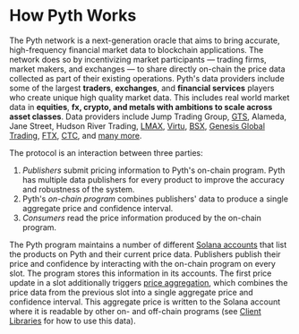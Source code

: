 # How Pyth Works

The Pyth network is a next-generation oracle that aims to bring accurate, high-frequency financial market data to blockchain applications.
The network does so by incentivizing market participants — trading firms, market makers, and exchanges — to share directly on-chain the price data collected as part of their existing operations.
Pyth's data providers include some of the largest **traders**, **exchanges**, and **financial services** players who create unique high quality market data.
This includes real world market data in **equities**, **fx, crypto, and metals with ambitions to scale across asset classes**.
Data providers include Jump Trading Group, [GTS](https://pythnetwork.medium.com/new-pyth-data-provider-gts-555c4d0e362b), Alameda, Jane Street, Hudson River Trading, [LMAX](https://pythnetwork.medium.com/new-pyth-data-provider-lmax-dd05264d1a16), [Virtu](https://pythnetwork.medium.com/new-pyth-data-provider-virtu-financial-ed09143f44d5), [BSX](https://pythnetwork.medium.com/new-pyth-data-provider-the-bermuda-stock-exchange-ccf3c04bd430), [Genesis Global Trading](https://pythnetwork.medium.com/new-pyth-data-provider-genesis-global-trading-dcd8ec97bffd), [FTX](https://pythnetwork.medium.com/new-pyth-data-provider-ftx-6a2cfdeffd02), [CTC](https://pythnetwork.medium.com/new-pyth-data-provider-chicago-trading-company-64a457340443), and [many more](https://pyth.network/publishers/).

The protocol is an interaction between three parties:

1. _Publishers_ submit pricing information to Pyth's on-chain program. Pyth has multiple data publishers for every product to improve the accuracy and robustness of the system.&#x20;
2. Pyth's _on-chain program_ combines publishers' data to produce a single aggregate price and confidence interval.
3. _Consumers_ read the price information produced by the on-chain program.

The Pyth program maintains a number of different [Solana accounts](account-structure.md) that list the products on Pyth and their current price data. Publishers publish their price and confidence by interacting with the on-chain program on every slot. The program stores this information in its accounts. The first price update in a slot additionally triggers [price aggregation](price-aggregation.md), which combines the price data from the previous slot into a single aggregate price and confidence interval. This aggregate price is written to the Solana account where it is readable by other on- and off-chain programs (see [Client Libraries](../consumers/client-libraries.md) for how to use this data).&#x20;